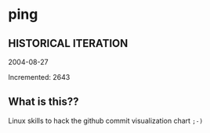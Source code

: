 # ping

## HISTORICAL ITERATION
2004-08-27

Incremented: 2643

## What is this?? 
Linux skills to hack the github commit visualization chart `;-)`
